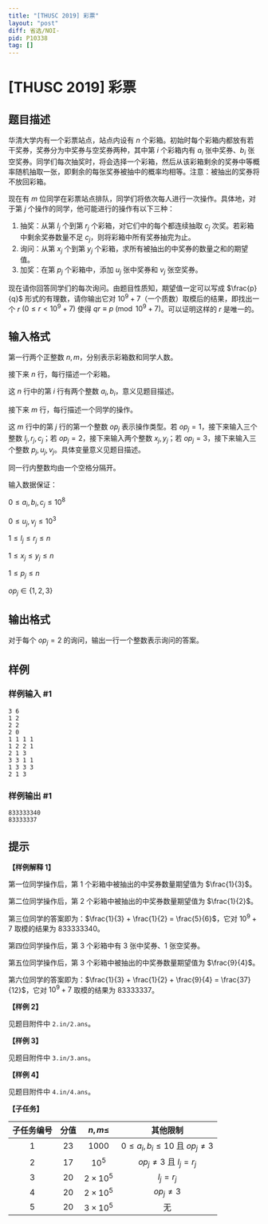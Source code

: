 ```yaml
---
title: "[THUSC 2019] 彩票"
layout: "post"
diff: 省选/NOI-
pid: P10338
tag: []
---
```

# [THUSC 2019] 彩票
## 题目描述

华清大学内有一个彩票站点，站点内设有 $n$ 个彩箱。初始时每个彩箱内都放有若干奖券，奖券分为中奖券与空奖券两种，其中第 $i$ 个彩箱内有 $a_i$ 张中奖券、$b_i$ 张空奖券。同学们每次抽奖时，将会选择一个彩箱，然后从该彩箱剩余的奖券中等概率随机抽取一张，即剩余的每张奖券被抽中的概率均相等。注意：被抽出的奖券将不放回彩箱。

现在有 $m$ 位同学在彩票站点排队，同学们将依次每人进行一次操作。具体地，对于第 $j$ 个操作的同学，他可能进行的操作有以下三种：

1. 抽奖：从第 $l_j$ 个到第 $r_j$ 个彩箱，对它们中的每个都连续抽取 $c_j$ 次奖。若彩箱中剩余奖券数量不足 $c_j$，则将彩箱中所有奖券抽完为止。
2. 询问：从第 $x_j$ 个到第 $y_j$ 个彩箱，求所有被抽出的中奖券的数量之和的期望值。
3. 加奖：在第 $p_j$ 个彩箱中，添加 $u_j$ 张中奖券和 $v_j$ 张空奖券。

现在请你回答同学们的每次询问。由题目性质知，期望值一定可以写成 $\frac{p}{q}$ 形式的有理数，请你输出它对 $10^9+7$（一个质数）取模后的结果，即找出一个 $r$ $(0\leq r < 10^9+7)$ 使得 $qr \equiv p \pmod{10^9+7}$。可以证明这样的 $r$ 是唯一的。
## 输入格式

第一行两个正整数 $n,m$，分别表示彩箱数和同学人数。

接下来 $n$ 行，每行描述一个彩箱。

这 $n$ 行中的第 $i$ 行有两个整数 $a_i,b_i$，意义见题目描述。

接下来 $m$ 行，每行描述一个同学的操作。

这 $m$ 行中的第 $j$ 行的第一个整数 $op_j$ 表示操作类型。若 $op_j=1$，接下来输入三个整数 $l_j,r_j,c_j$；若 $op_j = 2$，接下来输入两个整数 $x_j,y_j$；若 $op_j=3$，接下来输入三个整数 $p_j,u_j,v_j$。具体变量意义见题目描述。

同一行内整数均由一个空格分隔开。

输入数据保证：

$0 \leq a_i,b_i,c_j \leq 10^8$

$0\leq u_j,v_j \leq 10^3$

$1\leq l_j\leq r_j \leq n$

$1\leq x_j\leq y_j\leq n$

$1\leq p_j\leq n$

$op_j \in \{1,2,3\}$
## 输出格式

对于每个 $op_j = 2$ 的询问，输出一行一个整数表示询问的答案。
## 样例

### 样例输入 #1
```
3 6
1 2
2 2
2 0
1 1 1 1
1 2 2 1
2 1 3
3 3 1 1
1 3 3 3
2 1 3

```
### 样例输出 #1
```
833333340
83333337

```
## 提示

**【样例解释 1】**

第一位同学操作后，第 1 个彩箱中被抽出的中奖券数量期望值为 $\frac{1}{3}$。

第二位同学操作后，第 2 个彩箱中被抽出的中奖券数量期望值为 $\frac{1}{2}$。

第三位同学的答案即为：$\frac{1}{3} + \frac{1}{2} = \frac{5}{6}$，它对 $10^9+7$ 取模的结果为 $833333340$。

第四位同学操作后，第 3 个彩箱中有 3 张中奖券、1 张空奖券。

第五位同学操作后，第 3 个彩箱中被抽出的中奖券数量期望值为 $\frac{9}{4}$。

第六位同学的答案即为：$\frac{1}{3} + \frac{1}{2} + \frac{9}{4} = \frac{37}{12}$，它对 $10^9+7$ 取模的结果为 $83333337$。

**【样例 2】**

见题目附件中 `2.in/2.ans`。

**【样例 3】**

见题目附件中 `3.in/3.ans`。

**【样例 4】**

见题目附件中 `4.in/4.ans`。

**【子任务】**

| 子任务编号| 分值 | $n,m\leq$ | 其他限制 |
| :--: | :--: | :--: | :--: |
| 1 | 23 | $1000$ | $0\leq a_i,b_i \leq 10$ 且 $op_j \neq 3$|
| 2 | 17 | $10^5$ | $op_j \neq 3$ 且 $l_j = r_j$ |
| 3 | 20 | $2 \times 10^5$ | $l_j=r_j$ |
| 4 | 20 | $2 \times 10^5$ | $op_j \neq 3$ |
| 5 | 20 | $3 \times 10^5$ | 无 |
